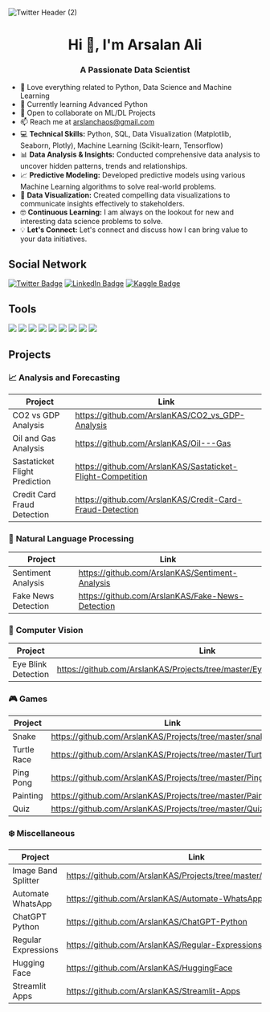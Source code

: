 ![Twitter Header (2)](https://user-images.githubusercontent.com/43797457/218624114-94bcdabc-e527-47e5-a5c0-2a0ceba1543c.gif)
<h1 align="center">Hi 👋, I'm Arsalan Ali</h1>
<h3 align="center">A Passionate Data Scientist</h3>

- 👀 Love everything related to Python, Data Science and Machine Learning
- 🌱 Currently learning Advanced Python
- 💞️ Open to collaborate on ML/DL Projects
- 📫 Reach me at arslanchaos@gmail.com
- :computer: **Technical Skills:** Python, SQL, Data Visualization (Matplotlib, Seaborn, Plotly), Machine Learning (Scikit-learn, Tensorflow)
- :bar_chart: **Data Analysis & Insights:** Conducted comprehensive data analysis to uncover hidden patterns, trends and relationships.
- :chart_with_upwards_trend: **Predictive Modeling:** Developed predictive models using various Machine Learning algorithms to solve real-world problems.
- :art: **Data Visualization:** Created compelling data visualizations to communicate insights effectively to stakeholders.
- :nerd_face: **Continuous Learning:** I am always on the lookout for new and interesting data science problems to solve.
- :bulb: **Let's Connect:** Let's connect and discuss how I can bring value to your data initiatives.

<!---
ArslanKAS/ArslanKAS is a ✨ special ✨ repository because its `README.md` (this file) appears on your GitHub profile.
You can click the Preview link to take a look at your changes.
--->
## Social Network
[![Twitter Badge](https://img.shields.io/badge/Twitter-1DA1F2?style=for-the-badge&logo=twitter&logoColor=white)](https://twitter.com/arslanchaos)
[![LinkedIn Badge](https://img.shields.io/badge/LinkedIn-0077B5?style=for-the-badge&logo=linkedin&logoColor=white)](https://www.linkedin.com/in/arslankas/)
[![Kaggle Badge](https://img.shields.io/badge/Kaggle-20BEFF?style=for-the-badge&logo=Kaggle&logoColor=white)](https://www.kaggle.com/arslankas)

## Tools
![](https://img.shields.io/badge/Python-3776AB?style=for-the-badge&logo=python&logoColor=white)
![](https://img.shields.io/badge/Numpy-777BB4?style=for-the-badge&logo=numpy&logoColor=white)
![](https://img.shields.io/badge/Pandas-2C2D72?style=for-the-badge&logo=pandas&logoColor=white)
![](https://img.shields.io/badge/MySQL-00000F?style=for-the-badge&logo=mysql&logoColor=white)
![](https://img.shields.io/badge/TensorFlow-FF6F00?style=for-the-badge&logo=TensorFlow&logoColor=white)
![](https://img.shields.io/badge/scikit_learn-F7931E?style=for-the-badge&logo=scikit-learn&logoColor=white)
![](https://img.shields.io/badge/json-5E5C5C?style=for-the-badge&logo=json&logoColor=white)
![](https://img.shields.io/badge/OpenCV-27338e?style=for-the-badge&logo=OpenCV&logoColor=white)
![](https://img.shields.io/badge/Jupyter-F37626.svg?&style=for-the-badge&logo=Jupyter&logoColor=white)

## Projects 
### :chart_with_upwards_trend: <strong>Analysis and Forecasting</strong>
| Project | Link |
| --- | --- |
| CO2 vs GDP Analysis | https://github.com/ArslanKAS/CO2_vs_GDP-Analysis |
| Oil and Gas Analysis | https://github.com/ArslanKAS/Oil---Gas |
| Sastaticket Flight Prediction | https://github.com/ArslanKAS/Sastaticket-Flight-Competition |
| Credit Card Fraud Detection | https://github.com/ArslanKAS/Credit-Card-Fraud-Detection |

### :speech_balloon: <strong>Natural Language Processing</strong>
| Project | Link |
| --- | --- |
| Sentiment Analysis | https://github.com/ArslanKAS/Sentiment-Analysis |
| Fake News Detection | https://github.com/ArslanKAS/Fake-News-Detection |

### :eyes: <strong>Computer Vision</strong>
| Project | Link |
| --- | --- |
| Eye Blink Detection | https://github.com/ArslanKAS/Projects/tree/master/Eye%20Blink%20Detection |

### :video_game: <strong>Games</strong>
| Project | Link |
| --- | --- |
| Snake | https://github.com/ArslanKAS/Projects/tree/master/snake_game |
| Turtle Race | https://github.com/ArslanKAS/Projects/tree/master/TurtleRace |
| Ping Pong | https://github.com/ArslanKAS/Projects/tree/master/Ping_Pong |
| Painting | https://github.com/ArslanKAS/Projects/tree/master/Painting |
| Quiz | https://github.com/ArslanKAS/Projects/tree/master/QuizGame |3

### :snowflake: <strong>Miscellaneous</strong>
| Project | Link |
| --- | --- |
| Image Band Splitter | https://github.com/ArslanKAS/Projects/tree/master/Band%20Splitter |
| Automate WhatsApp | https://github.com/ArslanKAS/Automate-WhatsApp-Messages |
| ChatGPT Python | https://github.com/ArslanKAS/ChatGPT-Python |
| Regular Expressions | https://github.com/ArslanKAS/Regular-Expressions |
| Hugging Face | https://github.com/ArslanKAS/HuggingFace |
| Streamlit Apps | https://github.com/ArslanKAS/Streamlit-Apps |
